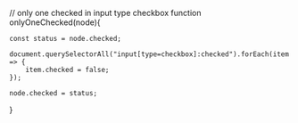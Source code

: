 // only one checked in input type checkbox
function onlyOneChecked(node){
	
	const status = node.checked;
	
	document.querySelectorAll("input[type=checkbox]:checked").forEach(item => {
		item.checked = false;
	});
	
	node.checked = status;
}
